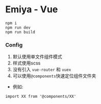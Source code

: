 # Emiya - Vue

```
npm i
npm run dev
npm run build
```

### Config
1. 默认使用单文件组件模式
2. 样式使用scss
3. 没有引入 `vue-router` 和 `vuex`
4. 可以使用`@components`快速定位组件文件夹
 - 例如:
```
import XX from '@components/XX'
```
